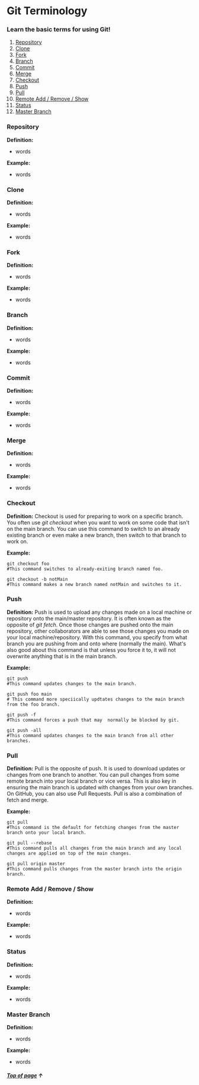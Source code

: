 # Git Terminology
### Learn the basic terms for using Git!

1. [Repository](#Repository "Go to Repository") 
2. [Clone](#Clone "Go to Clone")
3. [Fork](#Fork "Go to Fork")
4. [Branch](#Branch "Go to Branch")
5. [Commit](#Commit "Go to Commit")
6. [Merge](#Merge "Go to Merge")
7. [Checkout](#Checkout "Go to Checkout")
8. [Push](#Push "Go to Push")
9. [Pull](#Pull "Go to Pull")
10. [Remote Add / Remove / Show](#Remote-Add-/-Remove-/-Show "Go to Remote")
11. [Status](#Status "Go to Status")
12. [Master Branch](#Master-Branch "Go to Master Branch")



### Repository

**Definition:**

- words

**Example:**

- words



### Clone

**Definition:**

- words

**Example:**

- words



### Fork

**Definition:**

- words

**Example:**

- words



### Branch

**Definition:**

- words

**Example:**

- words



### Commit

**Definition:**

- words

**Example:**

- words



### Merge

**Definition:**

- words

**Example:**

- words



### Checkout

**Definition:** Checkout is used for preparing to work on a specific branch. You often use _git checkout_ when you want to
work on some code that isn't on the main branch. You can use this command to switch to an already existing branch
or even make a new branch, then switch to that branch to work on.

**Example:**
```shell
git checkout foo 
#This command switches to already-exiting branch named foo.

git checkout -b notMain
#This command makes a new branch named notMain and switches to it.
```

### Push

**Definition:** Push is used to upload any changes made on a local machine or repository
onto the main/master repository. It is often known as the opposite of _git fetch_. Once those changes are
pushed onto the main repository, other collaborators are able to see those changes you made on your
local machine/repository. With this command, you specify from what branch you are pushing from and onto where
(normally the main). What's also good about this command is that unless you force it to, it will not 
overwrite anything that is in the main branch.

**Example:**
```shell
git push 
#This command updates changes to the main branch.

git push foo main
# This command more speciically updtates changes to the main branch from the foo branch.

git push -f 
#This command forces a push that may  normally be blocked by git.

git push -all 
#This command updates changes to the main branch from all other branches.

```

### Pull

**Definition:** Pull is the opposite of push. It is used to download updates or changes from one branch to another. 
You can pull changes from some remote branch into your local branch or vice versa.
This is also key in ensuring the main branch is updated with changes from your own branches.
On GitHub, you can also use Pull Requests. Pull is also a combination of fetch and merge.

**Example:**
````shell
git pull 
#This command is the default for fetching changes from the master branch onto your local branch.

git pull --rebase
#This command pulls all changes from the main branch and any local changes are applied on top of the main changes.

git pull origin master
#This command pulls changes from the master branch into the origin branch.
````

### Remote Add / Remove / Show

**Definition:**

- words

**Example:**

- words



### Status

**Definition:**

- words

**Example:**

- words



### Master Branch

**Definition:**

- words

**Example:**

- words



##### [Top of page](#Git-Terminology) &#8593;






